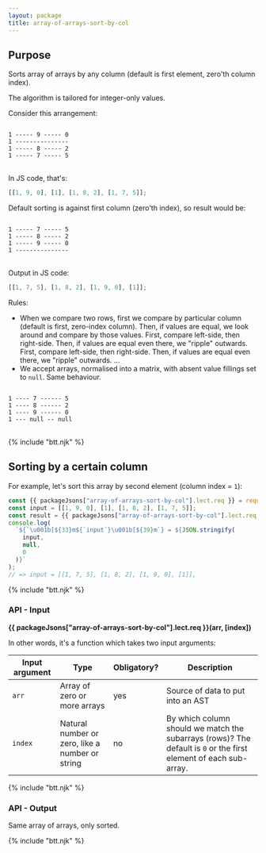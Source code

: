 ```yaml
---
layout: package
title: array-of-arrays-sort-by-col
---
```


## Purpose

Sorts array of arrays by any column (default is first element, zero'th column index).

The algorithm is tailored for integer-only values.

Consider this arrangement:

<pre>
<code>
1 &#x2D;&#x2D;&#x2D;&#x2D;&#x2D; 9 &#x2D;&#x2D;&#x2D;&#x2D;&#x2D; 0
1 &#x2D;&#x2D;&#x2D;&#x2D;&#x2D;&#x2D;&#x2D;&#x2D;&#x2D;&#x2D;&#x2D;&#x2D;&#x2D;&#x2D;&#x2D;
1 &#x2D;&#x2D;&#x2D;&#x2D;&#x2D; 8 &#x2D;&#x2D;&#x2D;&#x2D;&#x2D; 2
1 &#x2D;&#x2D;&#x2D;&#x2D;&#x2D; 7 &#x2D;&#x2D;&#x2D;&#x2D;&#x2D; 5
</code>
</pre>

In JS code, that's:

```js
[[1, 9, 0], [1], [1, 8, 2], [1, 7, 5]];
```

Default sorting is against first column (zero'th index), so result would be:

<pre>
<code>
1 &#x2D;&#x2D;&#x2D;&#x2D;&#x2D; 7 &#x2D;&#x2D;&#x2D;&#x2D;&#x2D; 5
1 &#x2D;&#x2D;&#x2D;&#x2D;&#x2D; 8 &#x2D;&#x2D;&#x2D;&#x2D;&#x2D; 2
1 &#x2D;&#x2D;&#x2D;&#x2D;&#x2D; 9 &#x2D;&#x2D;&#x2D;&#x2D;&#x2D; 0
1 &#x2D;&#x2D;&#x2D;&#x2D;&#x2D;&#x2D;&#x2D;&#x2D;&#x2D;&#x2D;&#x2D;&#x2D;&#x2D;&#x2D;&#x2D;
</code>
</pre>

Output in JS code:

```js
[[1, 7, 5], [1, 8, 2], [1, 9, 0], [1]];
```

Rules:

- When we compare two rows, first we compare by particular column (default is first, zero-index column). Then, if values are equal, we look around and compare by those values. First, compare left-side, then right-side. Then, if values are equal even there, we "ripple" outwards. First, compare left-side, then right-side. Then, if values are equal even there, we "ripple" outwards. ...
- We accept arrays, normalised into a matrix, with absent value fillings set to `null`. Same behaviour.

<pre>
<code>
1 &#x2D;&#x2D;&#x2D;&#x2D; 7 &#x2D;&#x2D;&#x2D;&#x2D;&#x2D;&#x2D; 5
1 &#x2D;&#x2D;&#x2D;&#x2D; 8 &#x2D;&#x2D;&#x2D;&#x2D;&#x2D;&#x2D; 2
1 &#x2D;&#x2D;&#x2D;&#x2D; 9 &#x2D;&#x2D;&#x2D;&#x2D;&#x2D;&#x2D; 0
1 &#x2D;&#x2D;&#x2D; null &#x2D;&#x2D; null
</code>
</pre>

{% include "btt.njk" %}

## Sorting by a certain column

For example, let's sort this array by second element (column index = `1`):

```js
const {{ packageJsons["array-of-arrays-sort-by-col"].lect.req }} = require("array-of-arrays-sort-by-col");
const input = [[1, 9, 0], [1], [1, 8, 2], [1, 7, 5]];
const result = {{ packageJsons["array-of-arrays-sort-by-col"].lect.req }}(input, 1);
console.log(
  `${`\u001b[${33}m${`input`}\u001b[${39}m`} = ${JSON.stringify(
    input,
    null,
    0
  )}`
);
// => input = [[1, 7, 5], [1, 8, 2], [1, 9, 0], [1]],
```

{% include "btt.njk" %}

### API - Input

**{{ packageJsons["array-of-arrays-sort-by-col"].lect.req }}(arr, \[index])**

In other words, it's a function which takes two input arguments:

| Input argument | Type                                            | Obligatory? | Description                                                                                                      |
| -------------- | ----------------------------------------------- | ----------- | ---------------------------------------------------------------------------------------------------------------- |
| `arr`          | Array of zero or more arrays                    | yes         | Source of data to put into an AST                                                                                |
| `index`        | Natural number or zero, like a number or string | no          | By which column should we match the subarrays (rows)? The default is `0` or the first element of each sub-array. |

{% include "btt.njk" %}

### API - Output

Same array of arrays, only sorted.

{% include "btt.njk" %}
